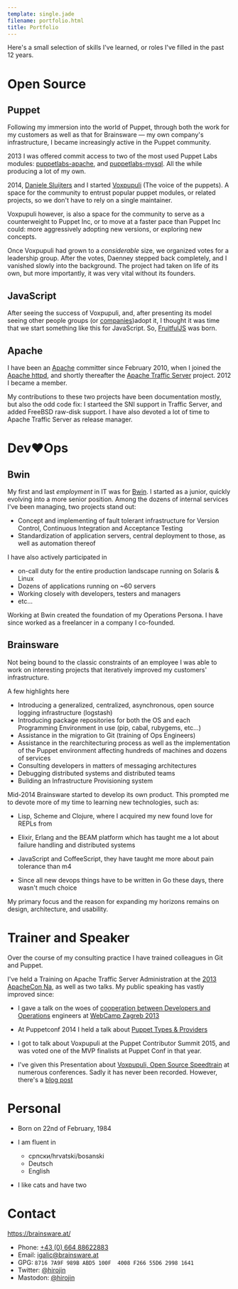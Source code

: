 ```yaml
---
template: single.jade
filename: portfolio.html
title: Portfolio
---
```


Here's a small selection of skills I've learned, or roles I've filled in the
past 12 years.


# Open Source

## Puppet

Following my immersion into the world of Puppet, through both the work for my
customers as well as that for Brainsware — my own company's infrastructure, I
became increasingly active in the Puppet community.

2013 I was offered commit access to two of the most used Puppet Labs modules:
[puppetlabs-apache](https://github.com/puppetlabs/puppetlabs-apache), and
[puppetlabs-mysql](https://github.com/puppetlabs/puppetlabs-mysql).  All the
while producing a lot of my own.

2014, [Daniele Sluijters](https://twitter.com/daenney) and I started
[Voxpupuli](https://voxpupuli.org/) (The voice of the puppets). A space for the
community to entrust popular puppet modules, or related projects, so we don't
have to rely on a single maintainer.

Voxpupuli however, is also a space for the community to serve as a
counterweight to Puppet Inc, or to move at a faster pace than Puppet Inc could:
more aggressively adopting new versions, or exploring new concepts.

Once Voxpupuli had grown to a *considerable* size, we organized votes for a
leadership group. After the votes, Daenney stepped back completely, and I
vanished slowly into the background. The project had taken on life of its own,
but more importantly, it was very vital without its founders.

## JavaScript

After seeing the success of Voxpupuli, and, after presenting its model seeing
other people groups (or [companies](https://www.chef.io/))adopt it, I thought it
was time that we start something like this for JavaScript.
So, [FruitfulJS](https://github.com/fruitfuljs/) was born.

## Apache

I have been an [Apache](https://www.apache.org/) committer since February 2010,
when I joined the [Apache httpd](https://httpd.apache.org/), and shortly
thereafter the [Apache Traffic Server](https://trafficserver.apache.org/)
project. 2012 I became a member.

My contributions to these two projects have been documentation mostly, but also
the odd code fix: I starteed the SNI support in Traffic Server, and added
FreeBSD raw-disk support. I have also devoted a lot of time to Apache Traffic
Server as release manager.

# Dev♥Ops

## Bwin

My first and last *employment* in IT was for [Bwin](http://bwinparty.com/). I
started as a junior, quickly evolving into a more senior position. Among the
dozens of internal services I've been managing, two projects stand out:

-   Concept and implementing of fault tolerant infrastructure for Version
    Control, Continuous Integration and Acceptance Testing
-   Standardization of application servers, central deployment to those, as
    well as automation thereof

I have also actively participated in

-   on-call duty for the entire production landscape running on Solaris & Linux
-   Dozens of applications running on \~60 servers
-   Working closely with developers, testers and managers
-   etc…

Working at Bwin created the foundation of my Operations Persona. I have since
worked as a freelancer in a company I co-founded.

## Brainsware

Not being bound to the classic constraints of an employee I was able to work on
interesting projects that iteratively improved my customers' infrastructure.

A few highlights here

-   Introducing a generalized, centralized, asynchronous, open source logging
    infrastructure (logstash)
-   Introducing package repositories for both the OS and each Programming
    Environment in use (pip, cabal, rubygems, etc…)
-   Assistance in the migration to Git (training of Ops Engineers)
-   Assistance in the rearchitecturing process as well as the implementation of
    the Puppet environment affecting hundreds of machines and dozens of services
-   Consulting developers in matters of messaging architectures
-   Debugging distributed systems and distributed teams
-   Building an Infrastructure Provisioning system

Mid-2014 Brainsware started to develop its own product. This prompted me to
devote more of my time to learning new technologies, such as:

- Lisp, Scheme and Clojure, where I acquired my new found love for REPLs from

- Elixir, Erlang and the BEAM platform which has taught me a lot about failure
  handling and distributed systems

- JavaScript and CoffeeScript, they have taught me more about pain tolerance than m4

- Since all new devops things have to be written in Go these days, there wasn't
  much choice

My primary focus and the reason for expanding my horizons remains on design,
architecture, and usability.

# Trainer and Speaker

Over the course of my consulting practice I have trained colleagues in Git and
Puppet.

I've held a Training on Apache Traffic Server Administration at the [2013
ApacheCon Na](http://na.apachecon.com/), as well as two talks. My public
speaking has vastly improved since:

* I gave a talk on the woes of [cooperation between Developers and
  Operations](https://speakerdeck.com/igalic/building-web-applications-for-the-high-scale)
  engineers at [WebCamp Zagreb 2013](http://2013.webcampzg.org/)

* At Puppetconf 2014 I held a talk about [Puppet Types &
  Providers](https://brainsware.org/blog/8-types-providers)

* I got to talk about Voxpupuli at the Puppet Contributor Summit 2015, and was
  voted one of the MVP finalists at Puppet Conf in that year.

* I've given this Presentation about [Voxpupuli, Open Source Speedtrain](https://blag.esotericsystems.at/igor/presents/voxpupuli-opensource-speedtrain/) at numerous conferences. Sadly it has never been recorded. However, there's a [blog post](https://voxpupuli.org/blog/2016/06/10/voxpupuli-opensource-speedtrain/)

# Personal


-   Born on 22nd of February, 1984
-   I am fluent in

    -   српски/hrvatski/bosanski
    -   Deutsch
    -   English

-   I like cats and have two

# Contact

https://brainsware.at/

-   Phone: [+43 (0) 664 88622883](tel:+4366488622883)
-   Email: [igalic@brainsware.at](mailto:i.galic@brainsware.org)
-   GPG: `8716 7A9F 989B ABD5 100F  4008 F266 55D6 2998 1641`
-   Twitter: [@hirojin](https://twitter.com/hirojin)
-   Mastodon: [@hirojin](https://mastodon.social/@hirojin)


